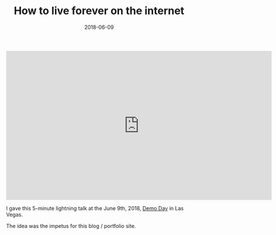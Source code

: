 ﻿---
title: "How to live forever on the internet"
date: "2018-06-09"
featuredImage: "./girl-in-field-how-to-live-forever-on-the-internet-mike-zetlow.jpg"
topic: "user experience"
video_minutes: "5"
rating: "400"
draft: false
---

<iframe width="720" height="405" src="https://www.youtube.com/embed/eTWl4nY-XJM?rel=0" frameborder="0" allow="autoplay; encrypted-media" allowfullscreen></iframe>

I gave this 5-minute lightning talk at the June 9th, 2018, [Demo Day](http://demoday.vegas/) in Las Vegas.

The idea was the impetus for this blog / portfolio site.